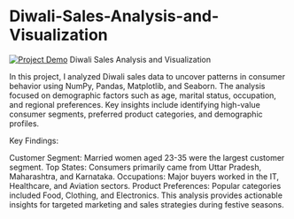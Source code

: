 # Diwali-Sales-Analysis-and-Visualization
[![Project Demo](https://img.youtube.com/vi/<VIDEO_ID>/0.jpg)](https://youtu.be/fnSr231lKwA?si=<KTOtU1Tt5D3S9UKN>)
Diwali Sales Analysis and Visualization

In this project, I analyzed Diwali sales data to uncover patterns in consumer behavior using NumPy, Pandas, Matplotlib, and Seaborn. The analysis focused on demographic factors such as age, marital status, occupation, and regional preferences. Key insights include identifying high-value consumer segments, preferred product categories, and demographic profiles.

Key Findings:

Customer Segment: Married women aged 23-35 were the largest customer segment.
Top States: Consumers primarily came from Uttar Pradesh, Maharashtra, and Karnataka.
Occupations: Major buyers worked in the IT, Healthcare, and Aviation sectors.
Product Preferences: Popular categories included Food, Clothing, and Electronics.
This analysis provides actionable insights for targeted marketing and sales strategies during festive seasons.
